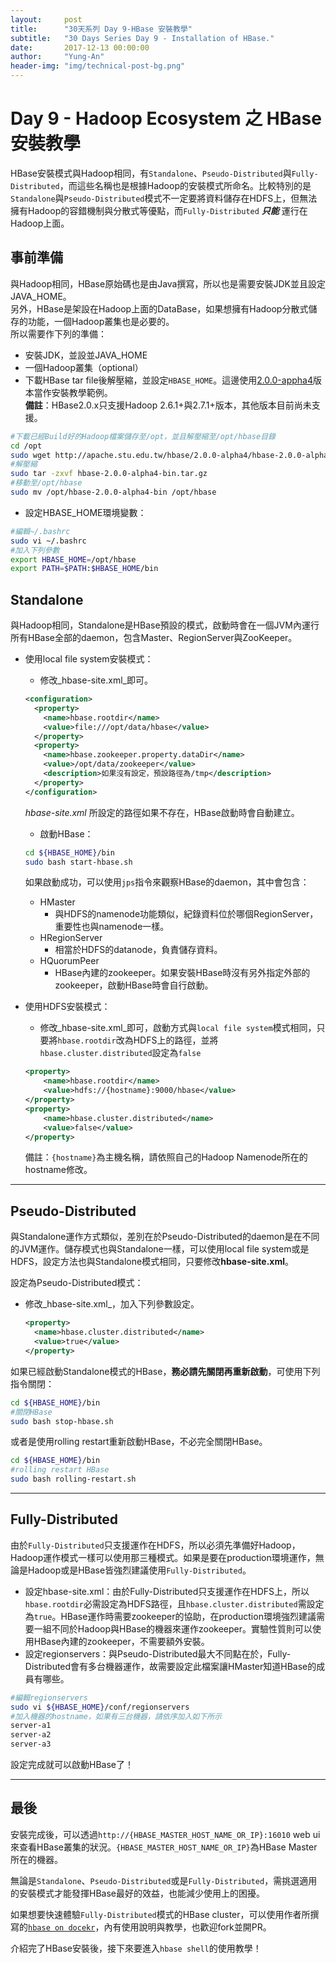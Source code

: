 ```yaml
---
layout:     post
title:      "30天系列 Day 9-HBase 安裝教學"
subtitle:   "30 Days Series Day 9 - Installation of HBase."
date:       2017-12-13 00:00:00
author:     "Yung-An"
header-img: "img/technical-post-bg.png"
---
```


# Day 9 - Hadoop Ecosystem 之 HBase 安裝教學

HBase安裝模式與Hadoop相同，有`Standalone`、`Pseudo-Distributed`與`Fully-Distributed`，而這些名稱也是根據Hadoop的安裝模式所命名。比較特別的是`Standalone`與`Pseudo-Distributed`模式不一定要將資料儲存在HDFS上，但無法擁有Hadoop的容錯機制與分散式等優點，而`Fully-Distributed` **_只能_** 運行在Hadoop上面。

## 事前準備

與Hadoop相同，HBase原始碼也是由Java撰寫，所以也是需要安裝JDK並且設定JAVA_HOME。    
另外，HBase是架設在Hadoop上面的DataBase，如果想擁有Hadoop分散式儲存的功能，一個Hadoop叢集也是必要的。    
所以需要作下列的準備：
* 安裝JDK，並設並JAVA_HOME
* 一個Hadoop叢集（optional）
* 下載HBase tar file後解壓縮，並設定`HBASE_HOME`。這邊使用[2.0.0-appha4][hbase_2_0_0alpha4_download]版本當作安裝教學範例。    
**備註**：HBase2.0.x只支援Hadoop 2.6.1+與2.7.1+版本，其他版本目前尚未支援。
```bash
#下載已經Build好的Hadoop檔案儲存至/opt，並且解壓縮至/opt/hbase目錄
cd /opt
sudo wget http://apache.stu.edu.tw/hbase/2.0.0-alpha4/hbase-2.0.0-alpha4-bin.tar.gz
#解壓縮
sudo tar -zxvf hbase-2.0.0-alpha4-bin.tar.gz
#移動至/opt/hbase
sudo mv /opt/hbase-2.0.0-alpha4-bin /opt/hbase
```

* 設定HBASE_HOME環境變數：    
```bash
#編輯~/.bashrc
sudo vi ~/.bashrc
#加入下列參數
export HBASE_HOME=/opt/hbase
export PATH=$PATH:$HBASE_HOME/bin
```

## Standalone

與Hadoop相同，Standalone是HBase預設的模式，啟動時會在一個JVM內運行所有HBase全部的daemon，包含Master、RegionServer與ZooKeeper。    

* 使用local file system安裝模式：
  * 修改_hbase-site.xml_即可。    
  ```xml
  <configuration>
    <property>
      <name>hbase.rootdir</name>
      <value>file:///opt/data/hbase</value>
    </property>
    <property>
      <name>hbase.zookeeper.property.dataDir</name>
      <value>/opt/data/zookeeper</value>
      <description>如果沒有設定，預設路徑為/tmp</description>
    </property>
  </configuration>
  ```
  _hbase-site.xml_ 所設定的路徑如果不存在，HBase啟動時會自動建立。  

  * 啟動HBase：
  ```bash
  cd ${HBASE_HOME}/bin
  sudo bash start-hbase.sh
  ```
  如果啟動成功，可以使用`jps`指令來觀察HBase的daemon，其中會包含：
    * HMaster
      * 與HDFS的namenode功能類似，紀錄資料位於哪個RegionServer，重要性也與namenode一樣。
    * HRegionServer
      * 相當於HDFS的datanode，負責儲存資料。
    * HQuorumPeer
      * HBase內建的zookeeper。如果安裝HBase時沒有另外指定外部的zookeeper，啟動HBase時會自行啟動。
* 使用HDFS安裝模式：
  * 修改_hbase-site.xml_即可，啟動方式與`local file system`模式相同，只要將`hbase.rootdir`改為HDFS上的路徑，並將`hbase.cluster.distributed`設定為`false`
  ```xml
  <property>
      <name>hbase.rootdir</name>
      <value>hdfs://{hostname}:9000/hbase</value>
  </property>
  <property>
      <name>hbase.cluster.distributed</name>
      <value>false</value>
  </property>
  ```
  備註：`{hostname}`為主機名稱，請依照自己的Hadoop Namenode所在的hostname修改。

---

## Pseudo-Distributed

與Standalone運作方式類似，差別在於Pseudo-Distributed的daemon是在不同的JVM運作。儲存模式也與Standalone一樣，可以使用local file system或是HDFS，設定方法也與Standalone模式相同，只要修改**hbase-site.xml**。

設定為Pseudo-Distributed模式：
* 修改_hbase-site.xml_，加入下列參數設定。
  ```xml
  <property>
    <name>hbase.cluster.distributed</name>
    <value>true</value>
  </property>
  ```
如果已經啟動Standalone模式的HBase，**務必請先關閉再重新啟動**，可使用下列指令關閉：
```bash
cd ${HBASE_HOME}/bin
#關閉HBase
sudo bash stop-hbase.sh
```
或者是使用rolling restart重新啟動HBase，不必完全關閉HBase。
```bash
cd ${HBASE_HOME}/bin
#rolling restart HBase
sudo bash rolling-restart.sh
```

---

## Fully-Distributed

由於`Fully-Distributed`只支援運作在HDFS，所以必須先準備好Hadoop，Hadoop運作模式一樣可以使用那三種模式。如果是要在production環境運作，無論是Hadoop或是HBase皆強烈建議使用`Fully-Distributed`。

* 設定hbase-site.xml：由於Fully-Distributed只支援運作在HDFS上，所以`hbase.rootdir`必需設定為HDFS路徑，且`hbase.cluster.distributed`需設定為`true`。HBase運作時需要zookeeper的協助，在production環境強烈建議需要一組不同於Hadoop與HBase的機器來運作zookeeper。實驗性質則可以使用HBase內建的zookeeper，不需要額外安裝。
* 設定regionservers：與Pseudo-Distributed最大不同點在於，Fully-Distributed會有多台機器運作，故需要設定此檔案讓HMaster知道HBase的成員有哪些。
```bash
#編輯regionservers
sudo vi ${HBASE_HOME}/conf/regionservers
#加入機器的hostname，如果有三台機器，請依序加入如下所示
server-a1
server-a2
server-a3
```

設定完成就可以啟動HBase了！

---

## 最後

安裝完成後，可以透過`http://{HBASE_MASTER_HOST_NAME_OR_IP}:16010` web ui來查看HBase叢集的狀況。`{HBASE_MASTER_HOST_NAME_OR_IP}`為HBase Master所在的機器。

無論是`Standalone`、`Pseudo-Distributed`或是`Fully-Distributed`，需挑選適用的安裝模式才能發揮HBase最好的效益，也能減少使用上的困擾。

如果想要快速體驗`Fully-Distributed`模式的HBase cluster，可以使用作者所撰寫的[`hbase on docekr`][hbase_on_docker_github]，內有使用說明與教學，也歡迎fork並開PR。

介紹完了HBase安裝後，接下來要進入`hbase shell`的使用教學！

[hbase_2_0_0alpha4_download]: http://apache.stu.edu.tw/hbase/2.0.0-alpha4/
[hbase_on_docker_github]: https://github.com/is-land/hbase-on-docker/tree/2.0.0-alpha4
